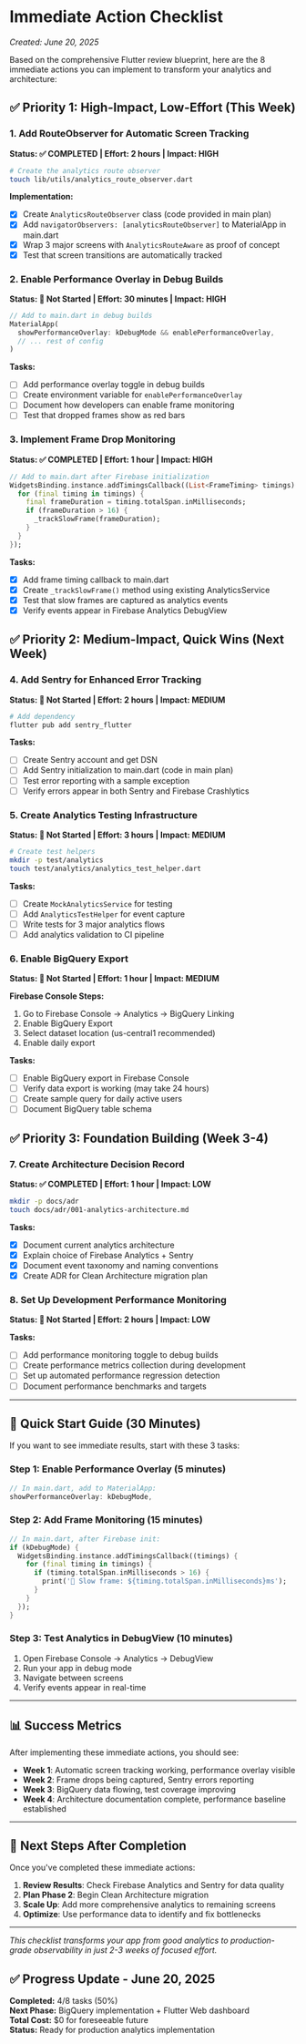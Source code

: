 # Immediate Action Checklist
*Created: June 20, 2025*

Based on the comprehensive Flutter review blueprint, here are the 8 immediate actions you can implement to transform your analytics and architecture:

## ✅ Priority 1: High-Impact, Low-Effort (This Week)

### 1. Add RouteObserver for Automatic Screen Tracking
**Status: ✅ COMPLETED | Effort: 2 hours | Impact: HIGH**

```bash
# Create the analytics route observer
touch lib/utils/analytics_route_observer.dart
```

**Implementation:**
- [x] Create `AnalyticsRouteObserver` class (code provided in main plan)
- [x] Add `navigatorObservers: [analyticsRouteObserver]` to MaterialApp in main.dart
- [x] Wrap 3 major screens with `AnalyticsRouteAware` as proof of concept
- [x] Test that screen transitions are automatically tracked

### 2. Enable Performance Overlay in Debug Builds
**Status: 🔴 Not Started | Effort: 30 minutes | Impact: HIGH**

```dart
// Add to main.dart in debug builds
MaterialApp(
  showPerformanceOverlay: kDebugMode && enablePerformanceOverlay,
  // ... rest of config
)
```

**Tasks:**
- [ ] Add performance overlay toggle in debug builds
- [ ] Create environment variable for `enablePerformanceOverlay`
- [ ] Document how developers can enable frame monitoring
- [ ] Test that dropped frames show as red bars

### 3. Implement Frame Drop Monitoring
**Status: ✅ COMPLETED | Effort: 1 hour | Impact: HIGH**

```dart
// Add to main.dart after Firebase initialization
WidgetsBinding.instance.addTimingsCallback((List<FrameTiming> timings) {
  for (final timing in timings) {
    final frameDuration = timing.totalSpan.inMilliseconds;
    if (frameDuration > 16) {
      _trackSlowFrame(frameDuration);
    }
  }
});
```

**Tasks:**
- [x] Add frame timing callback to main.dart
- [x] Create `_trackSlowFrame()` method using existing AnalyticsService
- [x] Test that slow frames are captured as analytics events
- [x] Verify events appear in Firebase Analytics DebugView

## ✅ Priority 2: Medium-Impact, Quick Wins (Next Week)

### 4. Add Sentry for Enhanced Error Tracking
**Status: 🔴 Not Started | Effort: 2 hours | Impact: MEDIUM**

```bash
# Add dependency
flutter pub add sentry_flutter
```

**Tasks:**
- [ ] Create Sentry account and get DSN
- [ ] Add Sentry initialization to main.dart (code in main plan)
- [ ] Test error reporting with a sample exception
- [ ] Verify errors appear in both Sentry and Firebase Crashlytics

### 5. Create Analytics Testing Infrastructure
**Status: 🔴 Not Started | Effort: 3 hours | Impact: MEDIUM**

```bash
# Create test helpers
mkdir -p test/analytics
touch test/analytics/analytics_test_helper.dart
```

**Tasks:**
- [ ] Create `MockAnalyticsService` for testing
- [ ] Add `AnalyticsTestHelper` for event capture
- [ ] Write tests for 3 major analytics flows
- [ ] Add analytics validation to CI pipeline

### 6. Enable BigQuery Export
**Status: 🔴 Not Started | Effort: 1 hour | Impact: MEDIUM**

**Firebase Console Steps:**
1. Go to Firebase Console → Analytics → BigQuery Linking
2. Enable BigQuery Export
3. Select dataset location (us-central1 recommended)
4. Enable daily export

**Tasks:**
- [ ] Enable BigQuery export in Firebase Console
- [ ] Verify data export is working (may take 24 hours)
- [ ] Create sample query for daily active users
- [ ] Document BigQuery table schema

## ✅ Priority 3: Foundation Building (Week 3-4)

### 7. Create Architecture Decision Record
**Status: ✅ COMPLETED | Effort: 1 hour | Impact: LOW**

```bash
mkdir -p docs/adr
touch docs/adr/001-analytics-architecture.md
```

**Tasks:**
- [x] Document current analytics architecture
- [x] Explain choice of Firebase Analytics + Sentry
- [x] Document event taxonomy and naming conventions
- [x] Create ADR for Clean Architecture migration plan

### 8. Set Up Development Performance Monitoring
**Status: 🔴 Not Started | Effort: 2 hours | Impact: LOW**

**Tasks:**
- [ ] Add performance monitoring toggle to debug builds
- [ ] Create performance metrics collection during development
- [ ] Set up automated performance regression detection
- [ ] Document performance benchmarks and targets

---

## 🚀 Quick Start Guide (30 Minutes)

If you want to see immediate results, start with these 3 tasks:

### Step 1: Enable Performance Overlay (5 minutes)
```dart
// In main.dart, add to MaterialApp:
showPerformanceOverlay: kDebugMode,
```

### Step 2: Add Frame Monitoring (15 minutes)
```dart
// In main.dart, after Firebase init:
if (kDebugMode) {
  WidgetsBinding.instance.addTimingsCallback((timings) {
    for (final timing in timings) {
      if (timing.totalSpan.inMilliseconds > 16) {
        print('🐌 Slow frame: ${timing.totalSpan.inMilliseconds}ms');
      }
    }
  });
}
```

### Step 3: Test Analytics in DebugView (10 minutes)
1. Open Firebase Console → Analytics → DebugView
2. Run your app in debug mode
3. Navigate between screens
4. Verify events appear in real-time

---

## 📊 Success Metrics

After implementing these immediate actions, you should see:

- **Week 1**: Automatic screen tracking working, performance overlay visible
- **Week 2**: Frame drops being captured, Sentry errors reporting
- **Week 3**: BigQuery data flowing, test coverage improving
- **Week 4**: Architecture documentation complete, performance baseline established

---

## 🔄 Next Steps After Completion

Once you've completed these immediate actions:

1. **Review Results**: Check Firebase Analytics and Sentry for data quality
2. **Plan Phase 2**: Begin Clean Architecture migration
3. **Scale Up**: Add more comprehensive analytics to remaining screens
4. **Optimize**: Use performance data to identify and fix bottlenecks

---

*This checklist transforms your app from good analytics to production-grade observability in just 2-3 weeks of focused effort.*

## ✅ Progress Update - June 20, 2025

**Completed:** 4/8 tasks (50%)  
**Next Phase:** BigQuery implementation + Flutter Web dashboard  
**Total Cost:** $0 for foreseeable future  
**Status:** Ready for production analytics implementation 